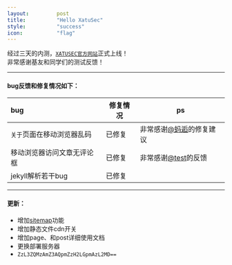 ```yaml
---
layout:         post
title:          "Hello XatuSec"
style:          "success"
icon:           "flag"
---
```


经过三天的内测，[`XATUSEC官方网站`](http://www.xatusec.org/)正式上线！  
非常感谢基友和同学们的测试反馈！

***

#### bug反馈和修复情况如下：

<table class="table table-striped  ">
  <thead>
    <tr>
      <th style="text-align:left">bug</th>
      <th>修复情况</th>
      <th>ps</th>
    </tr>
  </thead>
  <tbody>
    <tr>
      <td style="text-align:left">
        <code>关于</code>页面在移动浏览器乱码</td>
      <td>已修复</td>
      <td>非常感谢<a href="http://ant.coding.io/" target="_blank">@蚂逅</a>的修复建议</td>
    </tr>
    <tr>
      <td style="text-align:left">移动浏览器访问文章无评论框</td>
      <td>已修复</td>
      <td>非常感谢<a href="http://www.xatusec.org/comment/" target="_blank">@test</a>的反馈</td>
    </tr>
    <tr>
      <td style="text-align:left">jekyll解析若干bug</td>
      <td>已修复</td>
      <td></td>
    </tr>
  </tbody>
</table>

***

#### 更新：
- 增加[sitemap](/sitemap.xml)功能
- 增加静态文件cdn开关
- 增加page、和post详细使用文档
- 更换部署服务器
- `ZzL3ZQMzAmZ3AQpmZzH2LGpmAzL2MD==`
